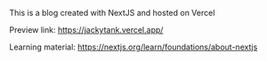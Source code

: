 This is a blog created with NextJS and hosted on Vercel 

Preview link: https://jackytank.vercel.app/

Learning material: https://nextjs.org/learn/foundations/about-nextjs
